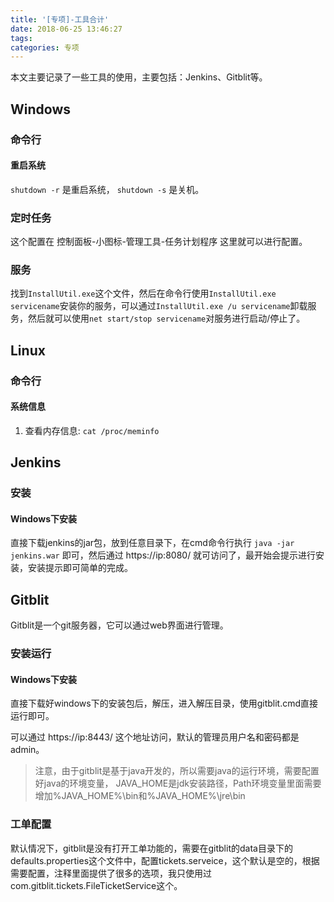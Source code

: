```yaml
---
title: '[专项]-工具合计'
date: 2018-06-25 13:46:27
tags:
categories: 专项
---
```


本文主要记录了一些工具的使用，主要包括：Jenkins、Gitblit等。

<!--more-->

## Windows

### 命令行

#### 重启系统

`shutdown -r` 是重启系统， `shutdown -s` 是关机。

### 定时任务

这个配置在 控制面板-小图标-管理工具-任务计划程序 这里就可以进行配置。

### 服务

找到`InstallUtil.exe`这个文件，然后在命令行使用`InstallUtil.exe servicename`安装你的服务，可以通过`InstallUtil.exe /u servicename`卸载服务，然后就可以使用`net start/stop servicename`对服务进行启动/停止了。

## Linux

### 命令行

#### 系统信息

1. 查看内存信息: `cat /proc/meminfo`

## Jenkins

### 安装

#### Windows下安装

直接下载jenkins的jar包，放到任意目录下，在cmd命令行执行 `java -jar jenkins.war` 即可，然后通过 https://ip:8080/ 就可访问了，最开始会提示进行安装，安装提示即可简单的完成。

## Gitblit

Gitblit是一个git服务器，它可以通过web界面进行管理。

### 安装运行

#### Windows下安装

直接下载好windows下的安装包后，解压，进入解压目录，使用gitblit.cmd直接运行即可。

可以通过 https://ip:8443/ 这个地址访问，默认的管理员用户名和密码都是admin。

> 注意，由于gitblit是基于java开发的，所以需要java的运行环境，需要配置好java的环境变量， JAVA_HOME是jdk安装路径，Path环境变量里面需要增加%JAVA_HOME%\bin和%JAVA_HOME%\jre\bin

### 工单配置

默认情况下，gitblit是没有打开工单功能的，需要在gitblit的data目录下的defaults.properties这个文件中，配置tickets.serveice，这个默认是空的，根据需要配置，注释里面提供了很多的选项，我只使用过com.gitblit.tickets.FileTicketService这个。


